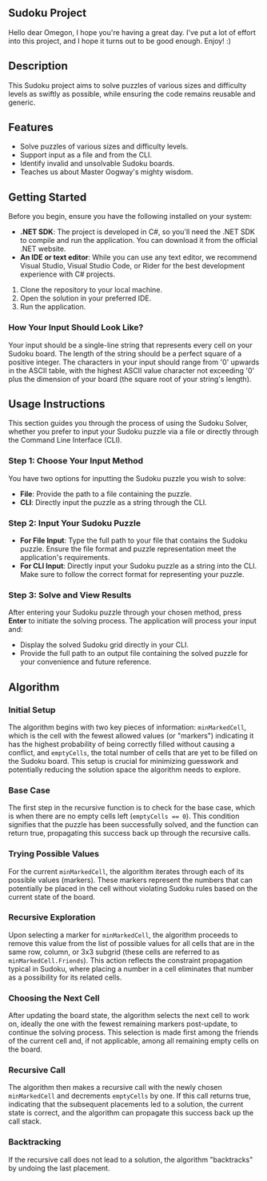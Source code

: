 ## Sudoku Project
Hello dear Omegon, I hope you're having a great day. I've put a lot of effort into this project, and I hope it turns out to be good enough. Enjoy! :)

## Description
This Sudoku project aims to solve puzzles of various sizes and difficulty levels as swiftly as possible, while ensuring the code remains reusable and generic.

## Features
- Solve puzzles of various sizes and difficulty levels.
- Support input as a file and from the CLI.
- Identify invalid and unsolvable Sudoku boards.
- Teaches us about Master Oogway's mighty wisdom.

## Getting Started
Before you begin, ensure you have the following installed on your system:
- **.NET SDK**: The project is developed in C#, so you'll need the .NET SDK to compile and run the application. You can download it from the official .NET website.
- **An IDE or text editor**: While you can use any text editor, we recommend Visual Studio, Visual Studio Code, or Rider for the best development experience with C# projects.

1. Clone the repository to your local machine.
2. Open the solution in your preferred IDE.
3. Run the application.

### How Your Input Should Look Like?
Your input should be a single-line string that represents every cell on your Sudoku board. The length of the string should be a perfect square of a positive integer. The characters in your input should range from '0' upwards in the ASCII table, with the highest ASCII value character not exceeding '0' plus the dimension of your board (the square root of your string's length).

## Usage Instructions
This section guides you through the process of using the Sudoku Solver, whether you prefer to input your Sudoku puzzle via a file or directly through the Command Line Interface (CLI).

### Step 1: Choose Your Input Method
You have two options for inputting the Sudoku puzzle you wish to solve:
- **File**: Provide the path to a file containing the puzzle.
- **CLI**: Directly input the puzzle as a string through the CLI.

### Step 2: Input Your Sudoku Puzzle
- **For File Input**: Type the full path to your file that contains the Sudoku puzzle. Ensure the file format and puzzle representation meet the application's requirements.
- **For CLI Input**: Directly input your Sudoku puzzle as a string into the CLI. Make sure to follow the correct format for representing your puzzle.

### Step 3: Solve and View Results
After entering your Sudoku puzzle through your chosen method, press **Enter** to initiate the solving process. The application will process your input and:
- Display the solved Sudoku grid directly in your CLI.
- Provide the full path to an output file containing the solved puzzle for your convenience and future reference.

## Algorithm
### Initial Setup
The algorithm begins with two key pieces of information: `minMarkedCell`, which is the cell with the fewest allowed values (or "markers") indicating it has the highest probability of being correctly filled without causing a conflict, and `emptyCells`, the total number of cells that are yet to be filled on the Sudoku board. This setup is crucial for minimizing guesswork and potentially reducing the solution space the algorithm needs to explore.

### Base Case
The first step in the recursive function is to check for the base case, which is when there are no empty cells left (`emptyCells == 0`). This condition signifies that the puzzle has been successfully solved, and the function can return true, propagating this success back up through the recursive calls.

### Trying Possible Values
For the current `minMarkedCell`, the algorithm iterates through each of its possible values (markers). These markers represent the numbers that can potentially be placed in the cell without violating Sudoku rules based on the current state of the board.

### Recursive Exploration
Upon selecting a marker for `minMarkedCell`, the algorithm proceeds to remove this value from the list of possible values for all cells that are in the same row, column, or 3x3 subgrid (these cells are referred to as `minMarkedCell.Friends`). This action reflects the constraint propagation typical in Sudoku, where placing a number in a cell eliminates that number as a possibility for its related cells.

### Choosing the Next Cell
After updating the board state, the algorithm selects the next cell to work on, ideally the one with the fewest remaining markers post-update, to continue the solving process. This selection is made first among the friends of the current cell and, if not applicable, among all remaining empty cells on the board.

### Recursive Call
The algorithm then makes a recursive call with the newly chosen `minMarkedCell` and decrements `emptyCells` by one. If this call returns true, indicating that the subsequent placements led to a solution, the current state is correct, and the algorithm can propagate this success back up the call stack.

### Backtracking
If the recursive call does not lead to a solution, the algorithm "backtracks" by undoing the last placement.
